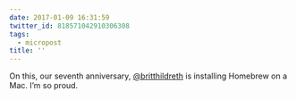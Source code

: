 ```yaml
---
date: 2017-01-09 16:31:59
twitter_id: 818571042910306308
tags:
  - micropost
title: ''
---
```


On this, our seventh anniversary, [@britthildreth](https://twitter.com/britthildreth) is installing Homebrew on a Mac. I’m so proud.
